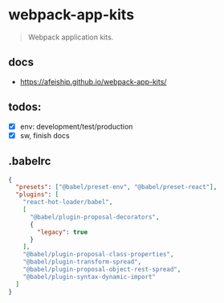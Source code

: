 # webpack-app-kits
> Webpack application kits.

## docs
- https://afeiship.github.io/webpack-app-kits/

## todos:
- [x] env: development/test/production
- [x] sw, finish docs

## .babelrc
```json
{
  "presets": ["@babel/preset-env", "@babel/preset-react"],
  "plugins": [
    "react-hot-loader/babel",
    [
      "@babel/plugin-proposal-decorators",
      {
        "legacy": true
      }
    ],
    "@babel/plugin-proposal-class-properties",
    "@babel/plugin-transform-spread",
    "@babel/plugin-proposal-object-rest-spread",
    "@babel/plugin-syntax-dynamic-import"
  ]
}
```
